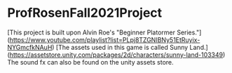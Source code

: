 # ProfRosenFall2021Project
[This project is built upon Alvin Roe's "Beginner Platormer Series."] (https://www.youtube.com/playlist?list=PLpj8TZGNIBNy51EtRuyix-NYGmcfkNAuH)
[The assets used in this game is called Sunny Land.] (https://assetstore.unity.com/packages/2d/characters/sunny-land-103349)
The sound fx can also be found on the unity assets store. 
